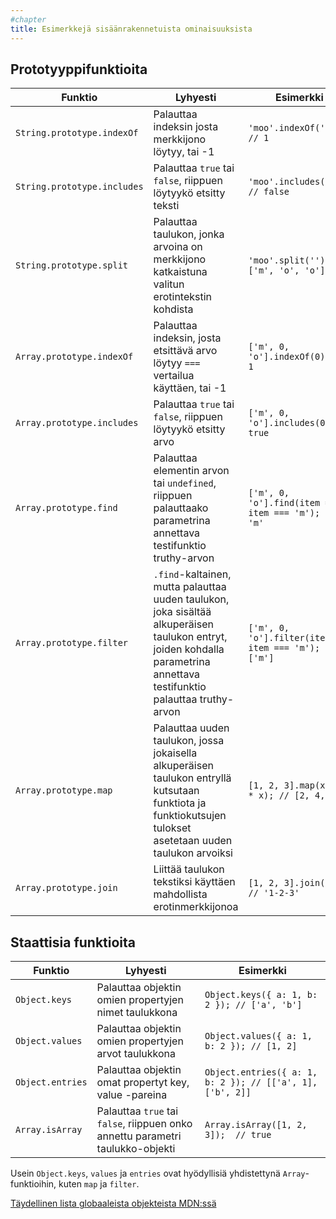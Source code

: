 ```yaml
---
#chapter
title: Esimerkkejä sisäänrakennetuista ominaisuuksista
---
```


## Prototyyppifunktioita
| Funktio  | Lyhyesti | Esimerkki |
| - | - | - |
| `String.prototype.indexOf` | Palauttaa indeksin josta merkkijono löytyy, tai -1 | `'moo'.indexOf('oo'); // 1` |
| `String.prototype.includes` | Palauttaa `true` tai `false`, riippuen löytyykö etsitty teksti | `'moo'.includes('f'); // false` |
| `String.prototype.split` | Palauttaa taulukon, jonka arvoina on merkkijono katkaistuna valitun erotintekstin kohdista | `'moo'.split(''); // ['m', 'o', 'o']` |
| `Array.prototype.indexOf` | Palauttaa indeksin, josta etsittävä arvo löytyy `===` vertailua käyttäen, tai -1 | `['m', 0, 'o'].indexOf(0); // 1` |
| `Array.prototype.includes` | Palauttaa `true` tai `false`, riippuen löytyykö etsitty arvo | `['m', 0, 'o'].includes(0); // true` |
| `Array.prototype.find` | Palauttaa elementin arvon tai `undefined`, riippuen palauttaako parametrina annettava testifunktio truthy-arvon | `['m', 0, 'o'].find(item => item === 'm'); // 'm'` |
| `Array.prototype.filter` | `.find`-kaltainen, mutta palauttaa uuden taulukon, joka sisältää alkuperäisen taulukon entryt, joiden kohdalla parametrina annettava testifunktio palauttaa truthy-arvon | `['m', 0, 'o'].filter(item => item === 'm'); // ['m']` |
| `Array.prototype.map` | Palauttaa uuden taulukon, jossa jokaisella alkuperäisen taulukon entryllä kutsutaan funktiota ja funktiokutsujen tulokset asetetaan uuden taulukon arvoiksi | `[1, 2, 3].map(x => 2 * x); // [2, 4, 6]` |
| `Array.prototype.join` | Liittää taulukon tekstiksi käyttäen mahdollista erotinmerkkijonoa | `[1, 2, 3].join('-'); // '1-2-3'` |

## Staattisia funktioita
| Funktio  | Lyhyesti | Esimerkki |
| - | - | - |
| `Object.keys` | Palauttaa objektin omien propertyjen nimet taulukkona | `Object.keys({ a: 1, b: 2 }); // ['a', 'b']` |
| `Object.values` | Palauttaa objektin omien propertyjen arvot taulukkona | `Object.values({ a: 1, b: 2 }); // [1, 2]` |
| `Object.entries` | Palauttaa objektin omat propertyt key, value -pareina | `Object.entries({ a: 1, b: 2 }); // [['a', 1], ['b', 2]]` |
| `Array.isArray` | Palauttaa `true` tai `false`, riippuen onko annettu parametri taulukko-objekti | `Array.isArray([1, 2, 3]);  // true` |

Usein `Object.keys`, `values` ja `entries` ovat hyödyllisiä yhdistettynä `Array`-funktioihin, kuten `map` ja `filter`.

[Täydellinen lista globaaleista objekteista MDN:ssä](https://developer.mozilla.org/en-US/docs/Web/JavaScript/Reference/Global_Objects)

